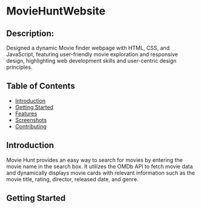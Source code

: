# MovieHuntWebsite

## Description:
Designed a dynamic Movie finder webpage with HTML, CSS, and JavaScript, featuring user-friendly movie exploration and responsive design, highlighting web development skills and user-centric design principles.

## Table of Contents
- [Introduction](#introduction)
- [Getting Started](#getting-started)
- [Features](#features)
- [Screenshots](#screenshots)
- [Contributing](#contributing)

## Introduction

Movie Hunt provides an easy way to search for movies by entering the movie name in the search box. It utilizes the OMDb API to fetch movie data and dynamically displays movie cards with relevant information such as the movie title, rating, director, released date, and genre.

## Getting Started

